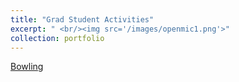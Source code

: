 ```yaml
---
title: "Grad Student Activities"
excerpt: " <br/><img src='/images/openmic1.png'>"
collection: portfolio
---
```


[Bowling](Bowling.MP4)
